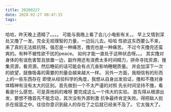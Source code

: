 ```yaml
---
title: 20200227
date: 2020-02-27 08:47:15
tags:
---
```

哈哈，昨天晚上遗精了。。。。
可能与我晚上看了会儿小电影有关。。
早上又情到深处又撸了一发。完全无视理智的力量，一边玩儿去。哈哈
性欲这东西要么不来，来了真的无法抵抗呀。强忍是一种痛苦，撸完也是一种痛苦。
不过今天撸完还蛮爽的。有种不被性欲干扰的peace。
如何才能一直处于这种状态呀。。。
其实撸对身体的有误危害暂且放置一边，副作用还有浪费太多时间精力，拼命寻找资源，搜集资源，看资源。然后睡前的话可能会有点亢奋影响睡眠质量。
并会加深下一次的欲望，就像吸毒的需要的剂量会越来越大一样。
另外一方面，我相信有的形而上的一些东西存在
即使从经验科学的角度，我想从自身出发验证，撸和不撸对身体精神有没有太大的区别。首先做到一个不太严谨的对照
先长时间坚持不撸，看看是什么感觉。可是真他妈的难呀
要完成这么一个伟大的实验。
首先得从根源出发，要想不撸首先不能念动，其次没有外源刺激
抗争最终肯定失败。得把敌人扼杀在摇篮之中。往往你意识到敌人的存在了之后就已经来不及了。
它太强大了。






